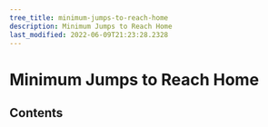```yaml
---
tree_title: minimum-jumps-to-reach-home
description: Minimum Jumps to Reach Home
last_modified: 2022-06-09T21:23:28.2328
---
```


# Minimum Jumps to Reach Home

## Contents
